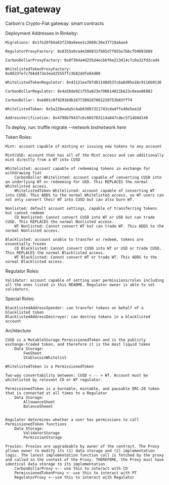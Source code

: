 # fiat_gateway
Carbon's Crypto-Fiat gateway: smart contracts

Deployment Addresses in Rinkeby:

	Migrations: 0x1fe20f64a63f230a9eee1c2660c36e37719a6ae4

	RegulatorProxyFactory: 0x8355a9ca4e306831fb05d7f055e7bbcfb9893889

	CarbonDollarProxyFactory: 0x0f364a4d235d4ecbbf6e213d14c7c6e32fd2cad4

	WhitelistedTokenProxyFactory: 0x8833fe7c766d473e3ea42555ffc3b82ddfe84d00

	WhitelistedTokenRegulator: 0x43121eaf6fd81140d527c6a6d95e16c9116b9136

	CarbonDollarRegulator: 0x4a58de921f55a023e790614021b623c6eaa06982

	CarbonDollar: 0xb801c0f92916db1677209107081220753b03ff74

	WhitelistedToken: 0x5a320eada5c4ab63007311743cda4ffe40e5ee2d

	AddressVerification: 0x4798b79437c6c665703114a047cdec5714b0d149

To deploy, run:
truffle migrate --network *testnetwork here*

Token Roles:

	Mint: account capable of minting or issuing new tokens to any account

	MintCUSD: account that has all of the Mint access and can additionally mint directly from a WT into CUSD

	Whitelisted: account capable of redeeming tokens in exchange for withdrawing fiat
		CarbonDollar Whitelisted: account capable of converting CUSD into an underlying WT or redeeming for USD. This REPLACES the normal Whitelisted access.
		WhitelistedToken Whitelisted: account capable of converting WT into CUSD. This ADDS to the normal Whitelisted access, so WT users can not only convert their WT into CUSD but can also burn WT.

	Nonlisted: default account settings, capable of transferring tokens but cannot redeem
		CD Nonlisted: Cannot convert CUSD into WT or USD but can trade CUSD. This REPLACES the normal Nonlisted access.
		WT Nonlisted: Cannot convert WT but can trade WT. This ADDS to the normal Nonlisted access.

	Blacklisted: account unable to transfer or redeem, tokens are essentially frozen
		CD Blacklisted: Cannot convert CUSD into WT or USD or trade CUSD. This REPLACES the normal Blacklisted access.
		WT Blacklisted: Cannot convert WT or trade WT. This ADDS to the normal Blacklisted access.

Regulator Roles:

	Validator: account capable of setting user permissions/roles including all the ones listed in this README. Regulator owner is able to set validators.

Special Roles:

	BlacklistedAddressSpender: can transfer tokens on behalf of a blacklisted token
	BlacklistedAddressDestroyer: can destroy tokens in a blacklisted account

Architecture

	CUSD is a MutableStorage PermissionedToken and is the publicly exchange-traded token, and therefore it is the most liquid token
		Data Storage:
			FeeSheet
			StablecoinWhitelist

	WhitelistedToken is a PermissionedToken

	Two-way convertability between: CUSD < -- > WT. Account must be whitelisted by relevant CD or WT regulator.

	PermissionedToken is a burnable, mintable, and pausable ERC-20 token that is connected at all times to a Regulator
		Data Storage:
			AllowanceSheet
			BalanceSheeet


	Regulator determines whether a user has permissions to call PermissionedToken functions
		Data Storage:
			ValidatorStorage
			PermissionStorage

	Proxies: Proxies are upgradeable by owner of the contract. The Proxy allows owner to modify its (1) data storage and (2) implementation logic. The latest implementation function call is fetched by the proxy and called in the context of the Proxy. THEREFORE, the Proxy must have identical data storage to its implementation.
		CarbonDollarProxy <-- use this to interact with CD
		PermissionedTokenProxy <--use this to interact with PT
		RegulatorProxy <--use this to interact with Regulator

